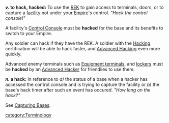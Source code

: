 **_v._ to hack, hacked:** To use the
[REK](Remote_Electronics_Kit.md) to gain access to terminals,
doors, or to capture a [facility](facilities.md) not under your
[Empire](Empire.md)'s control. _"Hack the control console!"_

A facility's [Control Console](Control_Console.md) must be
**hacked** for the base and its benefits to switch to your Empire.

Any soldier can hack if they have the REK. A soldier with the
[Hacking](</Hacking_(Certification)>) certification will be able
to hack faster, and [Advanced Hacking](Advanced_Hacking.md) even
more quickly.

Advanced enemy terminals such as [Equipment
terminals](Equipment_terminal.md), and
[lockers](lockers.md) must be **hacked** by an [Advanced
Hacker](Advanced_Hacking.md) for friendlies to use them.

**_n._ a hack:** In reference to _a)_ the status of a base when a hacker
has accessed the control console and is trying to capture the facility
or _b)_ the base's hack timer after such an event has occured. _"How
long on the hack?"_

See [Capturing Bases](Capturing_Bases.md).

[category:Terminology](category:Terminology.md)

